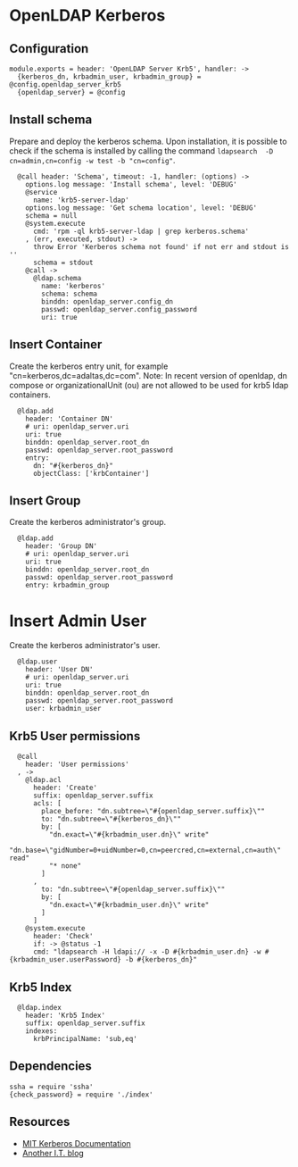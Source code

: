 
# OpenLDAP Kerberos

## Configuration

    module.exports = header: 'OpenLDAP Server Krb5', handler: ->
      {kerberos_dn, krbadmin_user, krbadmin_group} = @config.openldap_server_krb5
      {openldap_server} = @config

## Install schema

Prepare and deploy the kerberos schema. Upon installation, it
is possible to check if the schema is installed by calling
the command `ldapsearch  -D cn=admin,cn=config -w test -b "cn=config"`.

      @call header: 'Schema', timeout: -1, handler: (options) ->
        options.log message: 'Install schema', level: 'DEBUG'
        @service
          name: 'krb5-server-ldap'
        options.log message: 'Get schema location', level: 'DEBUG'
        schema = null
        @system.execute
          cmd: 'rpm -ql krb5-server-ldap | grep kerberos.schema'
        , (err, executed, stdout) ->
          throw Error 'Kerberos schema not found' if not err and stdout is ''
          schema = stdout
        @call ->
          @ldap.schema
            name: 'kerberos'
            schema: schema
            binddn: openldap_server.config_dn
            passwd: openldap_server.config_password
            uri: true

## Insert Container

Create the kerberos entry unit, for example "cn=kerberos,dc=adaltas,dc=com".
Note: In recent version of openldap, dn compose or organizationalUnit (ou) are 
not allowed to be used for krb5 ldap containers.

      @ldap.add
        header: 'Container DN'
        # uri: openldap_server.uri
        uri: true
        binddn: openldap_server.root_dn
        passwd: openldap_server.root_password
        entry: 
          dn: "#{kerberos_dn}"
          objectClass: ['krbContainer']

## Insert Group

Create the kerberos administrator's group.

      @ldap.add
        header: 'Group DN'
        # uri: openldap_server.uri
        uri: true
        binddn: openldap_server.root_dn
        passwd: openldap_server.root_password
        entry: krbadmin_group

# Insert Admin User

Create the kerberos administrator's user.

      @ldap.user
        header: 'User DN'
        # uri: openldap_server.uri
        uri: true
        binddn: openldap_server.root_dn
        passwd: openldap_server.root_password
        user: krbadmin_user

## Krb5 User permissions

      @call
        header: 'User permissions'
      , ->
        @ldap.acl
          header: 'Create'
          suffix: openldap_server.suffix
          acls: [
            place_before: "dn.subtree=\"#{openldap_server.suffix}\""
            to: "dn.subtree=\"#{kerberos_dn}\""
            by: [
              "dn.exact=\"#{krbadmin_user.dn}\" write"
              "dn.base=\"gidNumber=0+uidNumber=0,cn=peercred,cn=external,cn=auth\" read"
              "* none"
            ]
          ,
            to: "dn.subtree=\"#{openldap_server.suffix}\""
            by: [
              "dn.exact=\"#{krbadmin_user.dn}\" write"
            ]
          ]
        @system.execute
          header: 'Check'
          if: -> @status -1
          cmd: "ldapsearch -H ldapi:// -x -D #{krbadmin_user.dn} -w #{krbadmin_user.userPassword} -b #{kerberos_dn}"

## Krb5 Index

      @ldap.index
        header: 'Krb5 Index'
        suffix: openldap_server.suffix
        indexes:
          krbPrincipalName: 'sub,eq'

## Dependencies

    ssha = require 'ssha'
    {check_password} = require './index'

## Resources

*   [MIT Kerberos Documentation](http://web.mit.edu/kerberos/krb5-devel/doc/admin/conf_ldap.html)
*   [Another I.T. blog](http://itdavid.blogspot.fr/2012/05/howto-centos-62-kerberos-kdc-with.html)
